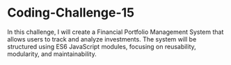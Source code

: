 # Coding-Challenge-15
In this challenge, I will create a Financial Portfolio Management System that allows users to track and analyze investments. The system will be structured using ES6 JavaScript modules, focusing on reusability, modularity, and maintainability. 
